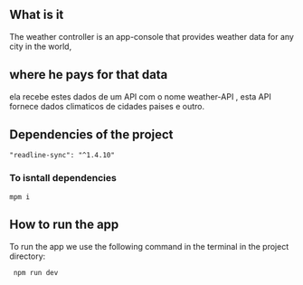 ##  What is it    

<p>
The weather controller is an app-console that provides weather data for any city in the world,   
</p>

## where he pays for that data    

<p>
 ela recebe estes dados de um API com o nome weather-API , esta API fornece dados climaticos de cidades paises  e outro.
 </p>
 
## Dependencies of the project
 
    "readline-sync": "^1.4.10"
  
### To isntall dependencies

    mpm i 

 ## How to run the app

 <p>To run the app we use the following command in the terminal in the project directory:</p>

     npm run dev

